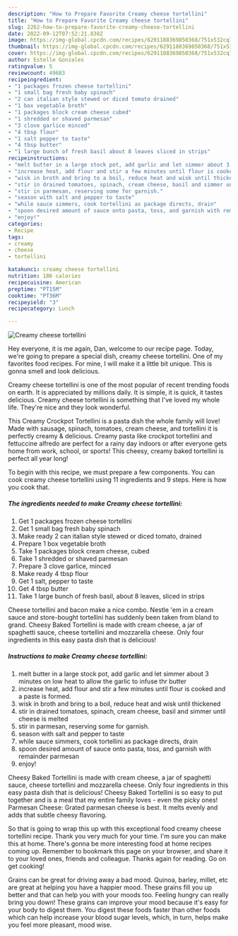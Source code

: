 ```yaml
---
description: "How to Prepare Favorite Creamy cheese tortellini"
title: "How to Prepare Favorite Creamy cheese tortellini"
slug: 2262-how-to-prepare-favorite-creamy-cheese-tortellini
date: 2022-09-12T07:52:21.838Z
image: https://img-global.cpcdn.com/recipes/6291188369850368/751x532cq70/creamy-cheese-tortellini-recipe-main-photo.jpg
thumbnail: https://img-global.cpcdn.com/recipes/6291188369850368/751x532cq70/creamy-cheese-tortellini-recipe-main-photo.jpg
cover: https://img-global.cpcdn.com/recipes/6291188369850368/751x532cq70/creamy-cheese-tortellini-recipe-main-photo.jpg
author: Estelle Gonzales
ratingvalue: 5
reviewcount: 49683
recipeingredient:
- "1 packages frozen cheese tortellini"
- "1 small bag fresh baby spinach"
- "2 can italian style stewed or diced tomato drained"
- "1 box vegetable broth"
- "1 packages block cream cheese cubed"
- "1 shredded or shaved parmesan"
- "3 clove garlice minced"
- "4 tbsp flour"
- "1 salt pepper to taste"
- "4 tbsp butter"
- "1 large bunch of fresh basil about 8 leaves sliced in strips"
recipeinstructions:
- "melt butter in a large stock pot, add garlic and let simmer about 3 minutes on low heat to allow the garlic to infuse thr butter"
- "increase heat, add flour and stir a few minutes until flour is cooked and a paste is formed."
- "wisk in broth and bring to a boil, reduce heat and wisk until thickened"
- "stir in drained tomatoes, spinach, cream cheese, basil and simmer until cheese is melted"
- "stir in parmesan, reserving some for garnish."
- "season with salt and pepper to taste"
- "while sauce simmers, cook tortellini as package directs, drain"
- "spoon desired amount of sauce onto pasta, toss, and garnish with remainder parmesan"
- "enjoy!"
categories:
- Recipe
tags:
- creamy
- cheese
- tortellini

katakunci: creamy cheese tortellini 
nutrition: 186 calories
recipecuisine: American
preptime: "PT15M"
cooktime: "PT36M"
recipeyield: "3"
recipecategory: Lunch

---
```



![Creamy cheese tortellini](https://img-global.cpcdn.com/recipes/6291188369850368/751x532cq70/creamy-cheese-tortellini-recipe-main-photo.jpg)

Hey everyone, it is me again, Dan, welcome to our recipe page. Today, we're going to prepare a special dish, creamy cheese tortellini. One of my favorites food recipes. For mine, I will make it a little bit unique. This is gonna smell and look delicious.

Creamy cheese tortellini is one of the most popular of recent trending foods on earth. It is appreciated by millions daily. It is simple, it is quick, it tastes delicious. Creamy cheese tortellini is something that I've loved my whole life. They're nice and they look wonderful.

This Creamy Crockpot Tortellini is a pasta dish the whole family will love! Made with sausage, spinach, tomatoes, cream cheese, and tortellini it is perfectly creamy &amp; delicious. Creamy pasta like crockpot tortellini and fettuccine alfredo are perfect for a rainy day indoors or after everyone gets home from work, school, or sports! This cheesy, creamy baked tortellini is perfect all year long!


To begin with this recipe, we must prepare a few components. You can cook creamy cheese tortellini using 11 ingredients and 9 steps. Here is how you cook that.

<!--inarticleads1-->

##### The ingredients needed to make Creamy cheese tortellini:

1. Get 1 packages frozen cheese tortellini
1. Get 1 small bag fresh baby spinach
1. Make ready 2 can italian style stewed or diced tomato, drained
1. Prepare 1 box vegetable broth
1. Take 1 packages block cream cheese, cubed
1. Take 1 shredded or shaved parmesan
1. Prepare 3 clove garlice, minced
1. Make ready 4 tbsp flour
1. Get 1 salt, pepper to taste
1. Get 4 tbsp butter
1. Take 1 large bunch of fresh basil, about 8 leaves, sliced in strips


Cheese tortellini and bacon make a nice combo. Nestle &#39;em in a cream sauce and store-bought tortellini has suddenly been taken from bland to grand. Cheesy Baked Tortellini is made with cream cheese, a jar of spaghetti sauce, cheese tortellini and mozzarella cheese. Only four ingredients in this easy pasta dish that is delicious! 

<!--inarticleads2-->

##### Instructions to make Creamy cheese tortellini:

1. melt butter in a large stock pot, add garlic and let simmer about 3 minutes on low heat to allow the garlic to infuse thr butter
1. increase heat, add flour and stir a few minutes until flour is cooked and a paste is formed.
1. wisk in broth and bring to a boil, reduce heat and wisk until thickened
1. stir in drained tomatoes, spinach, cream cheese, basil and simmer until cheese is melted
1. stir in parmesan, reserving some for garnish.
1. season with salt and pepper to taste
1. while sauce simmers, cook tortellini as package directs, drain
1. spoon desired amount of sauce onto pasta, toss, and garnish with remainder parmesan
1. enjoy!


Cheesy Baked Tortellini is made with cream cheese, a jar of spaghetti sauce, cheese tortellini and mozzarella cheese. Only four ingredients in this easy pasta dish that is delicious! Cheesy Baked Tortellini is so easy to put together and is a meal that my entire family loves - even the picky ones! Parmesan Cheese: Grated parmesan cheese is best. It melts evenly and adds that subtle cheesy flavoring. 

So that is going to wrap this up with this exceptional food creamy cheese tortellini recipe. Thank you very much for your time. I'm sure you can make this at home. There's gonna be more interesting food at home recipes coming up. Remember to bookmark this page on your browser, and share it to your loved ones, friends and colleague. Thanks again for reading. Go on get cooking!

Grains can be great for driving away a bad mood. Quinoa, barley, millet, etc are great at helping you have a happier mood. These grains fill you up better and that can help you with your moods too. Feeling hungry can really bring you down! These grains can improve your mood because it's easy for your body to digest them. You digest these foods faster than other foods which can help increase your blood sugar levels, which, in turn, helps make you feel more pleasant, mood wise.
